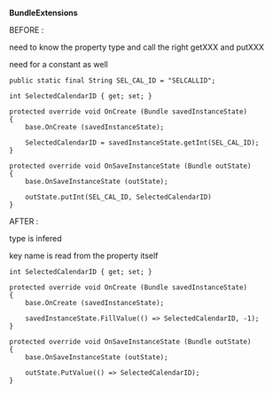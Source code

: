 
**BundleExtensions**

BEFORE :

need to know the property type and call the right getXXX and putXXX

need for a constant as well

	public static final String SEL_CAL_ID = "SELCALLID";

	int SelectedCalendarID { get; set; }

	protected override void OnCreate (Bundle savedInstanceState)
	{
		base.OnCreate (savedInstanceState);

		SelectedCalendarID = savedInstanceState.getInt(SEL_CAL_ID);
	}

	protected override void OnSaveInstanceState (Bundle outState)
	{
		base.OnSaveInstanceState (outState);

		outState.putInt(SEL_CAL_ID, SelectedCalendarID)
	}


AFTER :

type is infered 

key name is read from the property itself

	int SelectedCalendarID { get; set; }

	protected override void OnCreate (Bundle savedInstanceState)
	{
		base.OnCreate (savedInstanceState);

		savedInstanceState.FillValue(() => SelectedCalendarID, -1);
	}

	protected override void OnSaveInstanceState (Bundle outState)
	{
		base.OnSaveInstanceState (outState);

		outState.PutValue(() => SelectedCalendarID);
	}